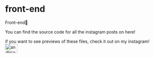 # front-end
Front-end🚀

You can find the source code for all the instagram posts on here!

if you want to see previews of these files, check it out on my instagram! <a href="https://instagram.com/andiicodes" target="blank"><img align="center" src="https://raw.githubusercontent.com/rahuldkjain/github-profile-readme-generator/master/src/images/icons/Social/instagram.svg" alt="andiicodes" height="30" width="40" /></a>
</p>
